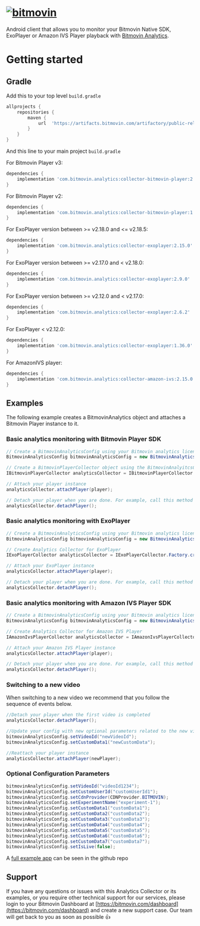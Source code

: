 # [![bitmovin](http://bitmovin-a.akamaihd.net/webpages/bitmovin-logo-github.png)](http://www.bitmovin.com)

Android client that allows you to monitor your Bitmovin Native SDK, ExoPlayer or Amazon IVS Player playback with [Bitmovin Analytics](https://bitmovin.com/video-analytics/).

# Getting started

## Gradle

Add this to your top level `build.gradle`

```gradle
allprojects {
    repositories {
        maven {
            url  'https://artifacts.bitmovin.com/artifactory/public-releases'
        }
    }
}
```

And this line to your main project `build.gradle`

For Bitmovin Player v3:

```gradle
dependencies {
    implementation 'com.bitmovin.analytics:collector-bitmovin-player:2.15.0'
}
```

For Bitmovin Player v2:

```gradle
dependencies {
    implementation 'com.bitmovin.analytics:collector-bitmovin-player:1.36.0'
}
```

For ExoPlayer version between >= v2.18.0 and <= v2.18.5:

```gradle
dependencies {
    implementation 'com.bitmovin.analytics:collector-exoplayer:2.15.0'
}
```

For ExoPlayer version between >= v2.17.0 and < v2.18.0:

```gradle
dependencies {
    implementation 'com.bitmovin.analytics:collector-exoplayer:2.9.0'
}
```

For ExoPlayer version between >= v2.12.0 and < v2.17.0:

```gradle
dependencies {
    implementation 'com.bitmovin.analytics:collector-exoplayer:2.6.2'
}
```

For ExoPlayer < v2.12.0:

```gradle
dependencies {
    implementation 'com.bitmovin.analytics:collector-exoplayer:1.36.0'
}
```

For AmazonIVS player:

```gradle
dependencies {
    implementation 'com.bitmovin.analytics:collector-amazon-ivs:2.15.0'
}
```

## Examples

The following example creates a BitmovinAnalytics object and attaches a Bitmovin Player instance to it.

### Basic analytics monitoring with Bitmovin Player SDK

```java
// Create a BitmovinAnalyticsConfig using your Bitmovin analytics license key and (optionally) your Bitmovin Player Key
BitmovinAnalyticsConfig bitmovinAnalyticsConfig = new BitmovinAnalyticsConfig("<BITMOVIN_ANALYTICS_KEY>", "<BITMOVIN_PLAYER_KEY>");

// Create a BitmovinPlayerCollector object using the BitmovinAnalyitcsConfig you just created
IBitmovinPlayerCollector analyticsCollector = IBitmovinPlayerCollector.Factory.create(bitmovinAnalyticsConfig, getApplicationContext());

// Attach your player instance
analyticsCollector.attachPlayer(player);

// Detach your player when you are done. For example, call this method when you call the release() method
analyticsCollector.detachPlayer();
```

### Basic analytics monitoring with ExoPlayer

```java
// Create a BitmovinAnalyticsConfig using your Bitmovin analytics license key
BitmovinAnalyticsConfig bitmovinAnalyticsConfig = new BitmovinAnalyticsConfig("<BITMOVIN_ANALYTICS_KEY>");

// Create Analytics Collector for ExoPlayer
IExoPlayerCollector analyticsCollector = IExoPlayerCollector.Factory.create(bitmovinAnalyticsConfig, getApplicationContext());

// Attach your ExoPlayer instance
analyticsCollector.attachPlayer(player);

// Detach your player when you are done. For example, call this method when you call ExoPlayer's release() method
analyticsCollector.detachPlayer();
```

### Basic analytics monitoring with Amazon IVS Player SDK

```java
// Create a BitmovinAnalyticsConfig using your Bitmovin analytics license key
BitmovinAnalyticsConfig bitmovinAnalyticsConfig = new BitmovinAnalyticsConfig("<BITMOVIN_ANALYTICS_KEY>");

// Create Analytics Collector for Amazon IVS Player
IAmazonIvsPlayerCollector analyticsCollector = IAmazonIvsPlayerCollector.Factory.create(bitmovinAnalyticsConfig, getApplicationContext())

// Attach your Amazon IVS Player instance
analyticsCollector.attachPlayer(player);

// Detach your player when you are done. For example, call this method when you call the release() method
analyticsCollector.detachPlayer();
```

### Switching to a new video

When switching to a new video we recommend that you follow the sequence of events below.

```java
//Detach your player when the first video is completed
analyticsCollector.detachPlayer();

//Update your config with new optional parameters related to the new video playback
bitmovinAnalyticsConfig.setVideoId("newVideoId");
bitmovinAnalyticsConfig.setCustomData1("newCustomData");

//Reattach your player instance
analyticsCollector.attachPlayer(newPlayer);
```

### Optional Configuration Parameters

```java
bitmovinAnalyticsConfig.setVideoId("videoId1234");
bitmovinAnalyticsConfig.setCustomUserId("customUserId1");
bitmovinAnalyticsConfig.setCdnProvider(CDNProvider.BITMOVIN);
bitmovinAnalyticsConfig.setExperimentName("experiment-1");
bitmovinAnalyticsConfig.setCustomData1("customData1");
bitmovinAnalyticsConfig.setCustomData2("customData2");
bitmovinAnalyticsConfig.setCustomData3("customData3");
bitmovinAnalyticsConfig.setCustomData4("customData4");
bitmovinAnalyticsConfig.setCustomData5("customData5");
bitmovinAnalyticsConfig.setCustomData6("customData6");
bitmovinAnalyticsConfig.setCustomData7("customData7");
bitmovinAnalyticsConfig.setIsLive(false);
```

A [full example app](https://github.com/bitmovin/bitmovin-analytics-collector-android/tree/main/collector-bitmovin-player-example) can be seen in the github repo

## Support

If you have any questions or issues with this Analytics Collector or its examples, or you require other technical support for our services, please login to your Bitmovin Dashboard at [https://bitmovin.com/dashboard](https://bitmovin.com/dashboard) and create a new support case. Our team will get back to you as soon as possible 👍
